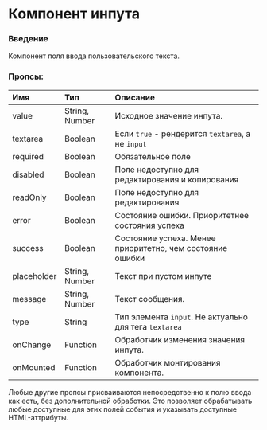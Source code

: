 # Компонент инпута

### Введение

Компонент поля ввода пользовательского текста.

### Пропсы:

| Имя         | Тип            | Описание                                                            |
|:------------|:---------------|:--------------------------------------------------------------------|
| value       | String, Number | Исходное значение инпута.                                           |
| textarea    | Boolean        | Если ````true```` - рендерится ````textarea````, а не ````input```` |
| required    | Boolean        | Обязательное поле                                                   |
| disabled    | Boolean        | Поле недоступно для редактирования и копирования                    |
| readOnly    | Boolean        | Поле недоступно для редактирования                                  |
| error       | Boolean        | Состояние ошибки. Приоритетнее состояния успеха                     |
| success     | Boolean        | Состояние успеха. Менее приоритетно, чем состояние ошибки           |
| placeholder | String, Number | Текст при пустом инпуте                                             |
| message     | String, Number | Текст сообщения.                                                    |
| type        | String         | Тип элемента ````input````. Не актуально для тега ````textarea````  |
| onChange    | Function       | Обработчик изменения значения инпута.                               |
| onMounted   | Function       | Обработчик монтирования компонента.                                 |

Любые другие пропсы присваиваются непосредственно к полю ввода как есть, без дополнительной обработки.
Это позволяет обрабатывать любые доступные для этих полей события и указывать доступные HTML-аттрибуты.
